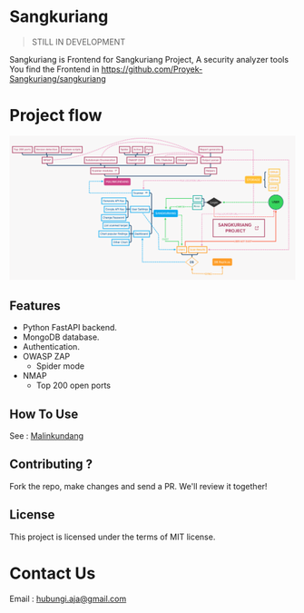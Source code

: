 # Sangkuriang

> STILL IN DEVELOPMENT

Sangkuriang is Frontend for Sangkuriang Project, A security analyzer tools
You find the Frontend in https://github.com/Proyek-Sangkuriang/sangkuriang

# Project flow
![Sangkuriang](https://github.com/Proyek-Sangkuriang/malinkundang/blob/master/flow/Tech-Flowchart.png)

## Features

+ Python FastAPI backend.
+ MongoDB database.
+ Authentication.
+ OWASP ZAP
    + Spider mode
+ NMAP
    + Top 200 open ports

## How To Use

See : [Malinkundang](https://github.com/Proyek-Sangkuriang/malinkundang)

## Contributing ?

Fork the repo, make changes and send a PR. We'll review it together!

## License

This project is licensed under the terms of MIT license.

# Contact Us

Email : hubungi.aja@gmail.com
